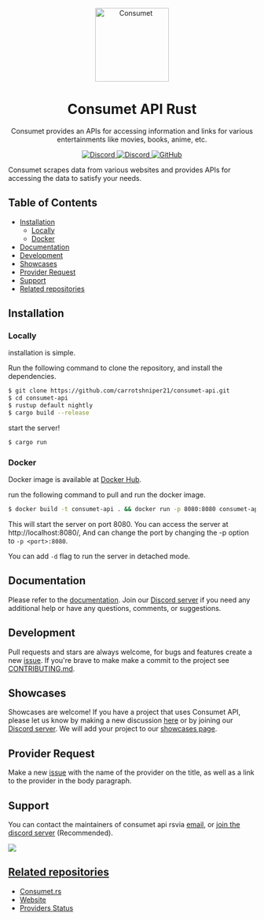 <p align="center">
  <a href="https://consumet.org/">
    <img alt="Consumet" src="https://consumet.org/images/consumetlogo.png" width="150">
  </a>
</p>

<h1 align="center">
  Consumet API Rust
</h1>
<p align="center">
  Consumet provides an APIs for accessing information and links for various entertainments like movies, books, anime, etc.
</p>
<p align="center">
    <a href="https://github.com/consumet/api.consumet.org/actions/workflows/docker-build.yml">
      <img src="https://github.com/consumet/api.consumet.org/actions/workflows/docker-build.yml/badge.svg" alt="Discord">
    </a>
    <a href="https://discord.gg/qTPfvMxzNH">
      <img src="https://img.shields.io/discord/987492554486452315?color=7289da&label=discord&logo=discord&logoColor=7289da" alt="Discord">
    </a>
    <a href="https://github.com/consumet-rs/api/blob/main/LICENSE">
    <img src="https://img.shields.io/github/license/consumet/api" alt="GitHub">
  </a>
</p>

Consumet scrapes data from various websites and provides APIs for accessing the data to satisfy your needs.

<h2> Table of Contents </h2>

- [Installation](#installation)
  - [Locally](#locally)
  - [Docker](#docker)
- [Documentation](#documentation)
- [Development](#development)
- [Showcases](#showcases)
- [Provider Request](#provider-request)
- [Support](#support)
- [Related repositories](#related-repositories)

## Installation
### Locally
installation is simple.

Run the following command to clone the repository, and install the dependencies.

```sh
$ git clone https://github.com/carrotshniper21/consumet-api.git
$ cd consumet-api
$ rustup default nightly
$ cargo build --release
```

start the server!

```sh
$ cargo run
```

### Docker
Docker image is available at [Docker Hub](https://hub.docker.com/r/carrotshniper21/consumet-api).

run the following command to pull and run the docker image.

```sh
$ docker build -t consumet-api . && docker run -p 8080:8080 consumet-api
```
This will start the server on port 8080. You can access the server at http://localhost:8080/, And can change the port by changing the -p option to `-p <port>:8080`.

You can add `-d` flag to run the server in detached mode.

## Documentation
Please refer to the [documentation](https://docs.consumet.org). Join our [Discord server](https://discord.gg/qTPfvMxzNH) if you need any additional help or have any questions, comments, or suggestions.

## Development
Pull requests and stars are always welcome, for bugs and features create a new [issue](https://github.com/consumet/api.consumet.org/issues). If you're brave to make make a commit to the project see [CONTRIBUTING.md](https://github.com/consumet-rs/consumet.rs/blob/main/docs/guides/contributing.md).

## Showcases
Showcases are welcome! If you have a project that uses Consumet API, please let us know by making a new discussion [here](https://github.com/consumet-rs/api.consumet.org/discussions/categories/show-and-tell) or by joining our [Discord server](https://discord.gg/qTPfvMxzNH). We will add your project to our [showcases page](https://consumet.org/showcase).

## Provider Request
Make a new [issue](https://github.com/consumet-rs/consumet.rs/issues/new?assignees=&labels=provider+request&template=provider-request.yml) with the name of the provider on the title, as well as a link to the provider in the body paragraph.

## Support
You can contact the maintainers of consumet api rsvia [email](mailto:vipershniper07@gmail.com), or [join the discord server](https://discord.gg/qTPfvMxzNH) (Recommended).

<a href="https://discord.gg/qTPfvMxzNH">
   <img src="https://discordapp.com/api/guilds/987492554486452315/widget.png?style=banner2">
</p>

## Related repositories
 - [Consumet.rs](https://github.com/consumet-rs/consumet.rs)
 - [Website](https://github.com/consumet/consumet.org)
 - [Providers Status](https://github.com/consumet/providers-status)
